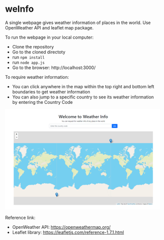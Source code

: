 # weInfo
A single webpage gives weather information of places in the world. Use OpenWeather API and leaflet map package.

To run the webpage in your local computer:
* Clone the repository
* Go to the cloned directoty
* run `npm install`
* run `node app.js`
* Go to the browser: http://localhost:3000/

To require weather information:
* You can click anywhere in the map within the top right and bottom left boundaries to get weather information
* You can also jump to a specific country to see its weather information by entering the Country Code


![Main Page](mainpage.png "Main Page")


Reference link:
* OpenWeather API: https://openweathermap.org/
* Leaflet library: https://leafletjs.com/reference-1.7.1.html
